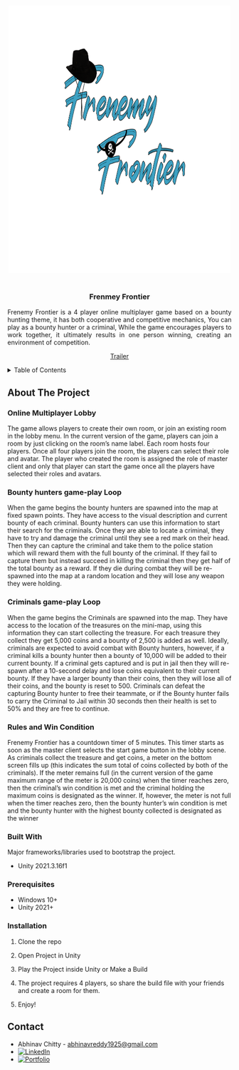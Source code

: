 <!-- Improved compatibility of back to top link: See: https://github.com/othneildrew/Best-README-Template/pull/73 -->
<a name="readme-top"></a>
<!--
*** Thanks for checking out the Best-README-Template. If you have a suggestion
*** that would make this better, please fork the repo and create a pull request
*** or simply open an issue with the tag "enhancement".
*** Don't forget to give the project a star!
*** Thanks again! Now go create something AMAZING! :D
-->



<!-- PROJECT SHIELDS -->
<!--
*** I'm using markdown "reference style" links for readability.
*** Reference links are enclosed in brackets [ ] instead of parentheses ( ).
*** See the bottom of this document for the declaration of the reference variables
*** for contributors-url, forks-url, etc. This is an optional, concise syntax you may use.
*** https://www.markdownguide.org/basic-syntax/#reference-style-links
-->
<div align="center">
    <img src="Title.png" , width = "500", height = "600">
</div>

<!-- PROJECT LOGO -->
<br />
<div align="center">
  <h3 align="center">Frenmey Frontier</h3>
  <p align="justify">
   Frenemy Frontier is a 4 player online multiplayer game based on a bounty hunting theme, it has both cooperative and competitive mechanics, You can play as a bounty hunter or a criminal, While the game encourages players to work together, it ultimately results in one person winning, creating an environment of competition.
    <br />
    <div align="center">
    <a href="https://www.youtube.com/watch?v=_Tr9U8EX-OM" target="_blank">Trailer</a>
    </div>
  </p>
</div>

<!-- TABLE OF CONTENTS -->
<details>
  <summary>Table of Contents</summary>
  <ol>
    <li>
      <a href="#about-the-project">About The Project</a>
      <ul>
        <li><a href="#built-with">Built With</a></li>
      </ul>
    </li>
    <li>
      <a href="#getting-started">Getting Started</a>
      <ul>
        <li><a href="#prerequisites">Prerequisites</a></li>
        <li><a href="#installation">Installation</a></li>
      </ul>
    </li>
    <li><a href="#contact">Contact</a></li>
    <li><a href="#acknowledgments">Acknowledgments</a></li>
  </ol>
</details>



<!-- ABOUT THE PROJECT -->
## About The Project

### Online Multiplayer Lobby
The game allows players to create their own room, or join an existing room in the lobby menu.
In the current version of the game, players can join a room by just clicking on the room’s name label. Each room hosts
four players. Once all four players join the room, the players can select their role and avatar. The
player who created the room is assigned the role of master client and only that player can start the game once all the
players have selected their roles and avatars.
### Bounty hunters game-play Loop
When the game begins the bounty hunters are spawned into the map at fixed spawn points. They have access to the visual description and current bounty of each
criminal. Bounty hunters can use this information to start their search for the criminals. Once they
are able to locate a criminal, they have to try and damage the criminal until they see a red mark on their head. Then they can capture the criminal and take them to the police station which will reward them with the full
bounty of the criminal. If they fail to capture them but instead succeed in killing the criminal then they get half of the
total bounty as a reward. If they die during combat they will be re-spawned into the map at a random location and they
will lose any weapon they were holding.
### Criminals game-play Loop
When the game begins the Criminals are spawned into the map. They have access to the location of the treasures on the mini-map, using this information they can start collecting the treasure. For each treasure they collect they get 5,000 coins
and a bounty of 2,500 is added as well. Ideally, criminals are expected to avoid combat with Bounty hunters, however,
if a criminal kills a bounty hunter then a bounty of 10,000 will be added to their current bounty. If a criminal gets
captured and is put in jail then they will re-spawn after a 10-second delay and lose coins equivalent to their current
bounty. If they have a larger bounty than their coins, then they will lose all of their coins, and the bounty is reset to
500. Criminals can defeat the capturing Bounty hunter to free their teammate, or if the Bounty hunter fails to carry the
Criminal to Jail within 30 seconds then their health is set to 50% and they are free to continue.
### Rules and Win Condition
Frenemy Frontier has a countdown timer of 5 minutes. This timer starts as soon as the master
client selects the start game button in the lobby scene. As criminals collect the treasure and get coins, a meter on the
bottom screen fills up (this indicates the sum total of coins collected by both of the criminals). If the
meter remains full (in the current version of the game maximum range of the meter is 20,000 coins) when the timer
reaches zero, then the criminal’s win condition is met and the criminal holding the maximum coins is designated as
the winner. If, however, the meter is not full when the timer reaches zero, then the bounty hunter’s win condition is
met and the bounty hunter with the highest bounty collected is designated as the winner

### Built With

Major frameworks/libraries used to bootstrap the project.

* Unity 2021.3.16f1

### Prerequisites

* Windows 10+
* Unity 2021+


### Installation

1. Clone the repo

2. Open Project in Unity

3. Play the Project inside Unity or Make a Build

4. The project requires 4 players, so share the build file with your friends and create a room for them.

5. Enjoy!

<!-- CONTACT -->
## Contact

* Abhinav Chitty - abhinavreddy1925@gmail.com
* [![LinkedIn][linkedin-shield]][linkedin-url]
* [![Portfolio][portfolioIcon-url]][portfolio-url]

<!-- MARKDOWN LINKS & IMAGES -->
<!-- https://www.markdownguide.org/basic-syntax/#reference-style-links -->
[linkedin-shield]: https://img.shields.io/badge/-LinkedIn-black.svg?style=for-the-badge&logo=linkedin&colorB=555
[linkedin-url]: https://www.linkedin.com/in/abhinav-chitty-16a341152/
[portfolioIcon-url]: https://img.shields.io/badge/-Portfolio-brightgreen
[portfolio-url]: https://chittya.myportfolio.com/
